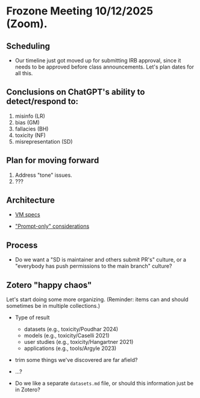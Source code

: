 # Frozone Meeting 10/12/2025 (Zoom).

## Scheduling

* Our timeline just got moved up for submitting IRB approval, since it needs to
  be approved before class announcements. Let's plan dates for all this.


## Conclusions on ChatGPT's ability to detect/respond to:

1. misinfo (LR)
1. bias (GM)
1. fallacies (BH)
1. toxicity (NF)
1. misrepresentation (SD)

## Plan for moving forward

1. Address "tone" issues.
1. ???

## Architecture

* [VM specs](https://chatgpt.com/share/68e28350-8824-8007-a80a-6c76abd603ec)

* ["Prompt-only" considerations](https://chatgpt.com/share/68ec2292-075c-8007-bc37-748a61492223)

## Process

* Do we want a "SD is maintainer and others submit PR's" culture, or a
  "everybody has push permissions to the main branch" culture?


## Zotero "happy chaos"

Let's start doing some more organizing. (Reminder: items can and should
sometimes be in multiple collections.)

* Type of result
    * datasets (e.g., toxicity/Poudhar 2024)
    * models (e.g., toxicity/Caselli 2021)
    * user studies (e.g., toxicity/Hangartner 2021)
    * applications (e.g., tools/Argyle 2023)

* trim some things we've discovered are far afield?

* ...?

* Do we like a separate `datasets.md` file, or should this information just be
  in Zotero?

